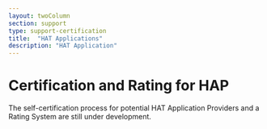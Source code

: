 ```yaml
---
layout: twoColumn
section: support
type: support-certification
title:  "HAT Applications"
description: "HAT Application"
---
```


# Certification and Rating for HAP
The self-certification process for potential HAT Application Providers and a Rating System are still under development.

